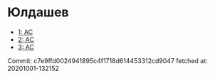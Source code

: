 # Юлдашев
- [1: AC](1.md)
- [2: AC](2.md)
- [3: AC](3.md)

Commit: c7e9ffd0024941895c4f1718d614453312cd9047
 fetched at: 20201001-132152
